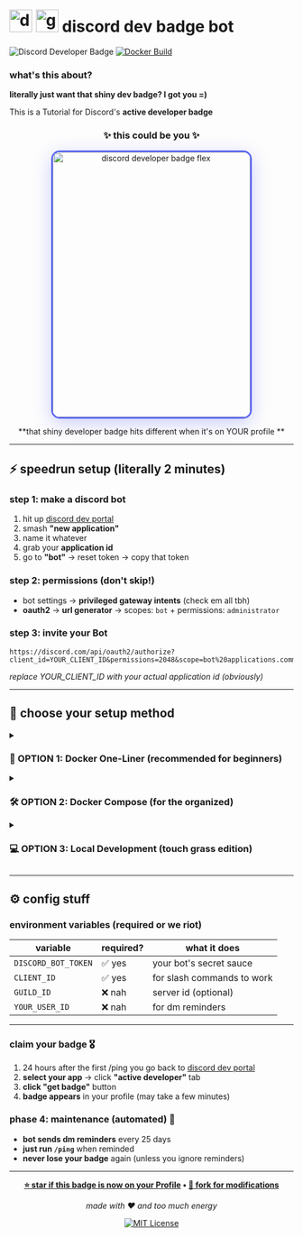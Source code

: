 # <img width="40" height="40" alt="discord-logo" src="https://github.com/user-attachments/assets/adabd300-70df-4847-9b34-e51d207d254d" /> <img width="40" height="40" alt="grafik" src="https://github.com/user-attachments/assets/478efc93-83c4-46bc-acb7-94e81883d652" /> discord dev badge bot

<div align="left">

![Discord Developer Badge](https://img.shields.io/badge/Discord-Developer%20Badge-5865F2?style=for-the-badge&logo=discord&logoColor=white)
[![Docker Build](https://img.shields.io/github/actions/workflow/status/L0ine/Discord-Bot-Devoloper-Badge/docker-publish.yml?style=for-the-badge&logo=docker)](https://github.com/L0ine/Discord-Bot-Devoloper-Badge/actions/workflows/docker-publish.yml)
</div>

### what's this about?
**literally just want that shiny dev badge? I got you =)**

This is a Tutorial for Discord's **active developer badge**

<div align="center">

### ✨ this could be you ✨

<img width="350" height="470" alt="discord developer badge flex" src="https://github.com/user-attachments/assets/b5ba47e6-f01e-4429-95e6-a02b5e75d053" style="border-radius: 15px; box-shadow: 0 8px 32px rgba(88, 101, 242, 0.3); border: 3px solid #5865F2;" />

**that shiny developer badge hits different when it's on YOUR profile **

</div>

---

## ⚡ speedrun setup (literally 2 minutes)

### step 1: make a discord bot
1. hit up [discord dev portal](https://discord.com/developers/applications)
2. smash **"new application"**
3. name it whatever
4. grab your **application id** 
5. go to **"bot"** → reset token → copy that token

### step 2: permissions (don't skip!)
- bot settings → **privileged gateway intents** (check em all tbh)
- **oauth2** → **url generator** → scopes: `bot` + permissions: `administrator`

### step 3: invite your Bot
```
https://discord.com/api/oauth2/authorize?client_id=YOUR_CLIENT_ID&permissions=2048&scope=bot%20applications.commands
```
*replace YOUR_CLIENT_ID with your actual application id (obviously)*

---

## 🐳 choose your setup method

<details>
<summary><h3>🚀 OPTION 1: Docker One-Liner (recommended for beginners)</h3></summary>

**step 1: run the container**
```bash
docker run -d \
  --name discord-dev-badge-bot \
  --restart unless-stopped \
  -e DISCORD_BOT_TOKEN="your_token_here" \
  -e CLIENT_ID="your_client_id_here" \
  ghcr.io/l0ine/discord-bot-devoloper-badge:latest
```

**step 2: check if it's running**
```bash
docker logs discord-dev-badge-bot
```
you should see "bot is ready" or similar

**step 3: test in discord**
- wait 5-10 minutes for slash commands to register
- go to your discord server where you invited the bot
- type `/ping` and hit enter
- bot should respond with pong + some info

**what happens next:**
- bot will dm you every 25 days reminding you to ping
- just run `/ping` when reminded to keep your dev status active
- after 24h of first ping: go get your badge from dev portal

</details>

<details>
<summary><h3>🛠️ OPTION 2: Docker Compose (for the organized)</h3></summary>

**step 1: download the project**
```bash
git clone https://github.com/L0ine/Discord-Bot-Devoloper-Badge.git
cd Discord-Bot-Devoloper-Badge
```

**step 2: configure your settings**
```bash
cp .env.example .env
nano .env  # or use any text editor
```
fill in your bot token and client id in the .env file

**step 3: start the bot**
```bash
docker-compose up -d
```

**step 4: monitor logs**
```bash
docker-compose logs -f
```

**step 5: test in discord**
- wait 5-10 minutes for slash commands to register
- go to your discord server 
- type `/ping` - bot should respond
- you're all set! bot will remind you every 25 days

**what happens next:**
- bot runs in background automatically
- sends dm reminders so you never lose the badge
- just `/ping` when reminded, that's literally it

</details>

<details>
<summary><h3>💻 OPTION 3: Local Development (touch grass edition)</h3></summary>

**step 1: get the code**
```bash
git clone https://github.com/L0ine/Discord-Bot-Devoloper-Badge.git
cd Discord-Bot-Devoloper-Badge
```

**step 2: setup python environment**
```bash
python -m venv .venv
source .venv/bin/activate  # linux/mac
# .venv\Scripts\activate  # windows users
```

**step 3: install dependencies**
```bash
pip install -r requirements.txt
```

**step 4: configure bot**
```bash
cp .env.example .env
# edit .env with your discord bot token and client id
```

**step 5: run the bot**
```bash
python discord-dev-badge-bot.py
```
keep this terminal window open - bot stops when you close it

**step 6: test in discord**
- wait 10 minutes for commands to sync
- go to your server and type `/ping`
- bot should respond with pong

**what happens next:**
- bot only runs when your computer is on
- you'll get dm reminders every 25 days
- just `/ping` to stay active, ez clap

</details>

---

## ⚙️ config stuff

### environment variables (required or we riot)
| variable | required? | what it does |
|----------|-----------|-------------|
| `DISCORD_BOT_TOKEN` | ✅ yes | your bot's secret sauce |
| `CLIENT_ID` | ✅ yes | for slash commands to work | 
| `GUILD_ID` | ❌ nah | server id (optional) | 
| `YOUR_USER_ID` | ❌ nah | for dm reminders | 

---

### claim your badge 🎖️
1. 24 hours after the first /ping you go back to [discord dev portal](https://discord.com/developers/applications)
2. **select your app** → click **"active developer"** tab
3. **click "get badge"** button
4. **badge appears** in your profile (may take a few minutes)

### phase 4: maintenance (automated) 🤖
- **bot sends dm reminders** every 25 days
- **just run `/ping`** when reminded
- **never lose your badge** again (unless you ignore reminders)

---

<div align="center">

**[⭐ star if this badge is now on your Profile](https://github.com/L0ine/Discord-Bot-Devoloper-Badge) • [🔄 fork for modifications](https://github.com/L0ine/Discord-Bot-Devoloper-Badge/fork)**

*made with ❤️ and too much energy*

[![MIT License](https://img.shields.io/badge/License-MIT-green.svg?style=for-the-badge)](https://choosealicense.com/licenses/mit/)

</div>
